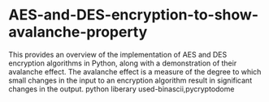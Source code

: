 # AES-and-DES-encryption-to-show-avalanche-property
This provides an overview of the implementation of AES and DES encryption algorithms in Python, along with a demonstration of their avalanche effect. The avalanche effect is a measure of the degree to which small changes in the input to an encryption algorithm result in significant changes in the output.
python liberary used-binascii,pycryptodome
